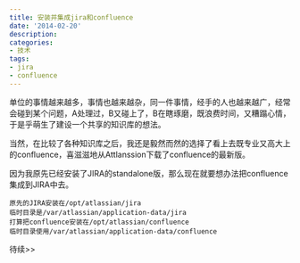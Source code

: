 ```yaml
---
title: 安装并集成jira和confluence
date: '2014-02-20'
description:
categories:
- 技术
tags:
- jira
- confluence
---
```


单位的事情越来越多，事情也越来越杂，同一件事情，经手的人也越来越广，经常会碰到某个问题，A处理过，B又碰上了，B在瞎琢磨，既浪费时间，又糟蹋心情，于是乎萌生了建设一个共享的知识库的想法。

当然，在比较了各种知识库之后，我还是毅然而然的选择了看上去既专业又高大上的confluence，喜滋滋地从Attlanssion下载了confluence的最新版。

因为我原先已经安装了JIRA的standalone版，那么现在就要想办法把confluence集成到JIRA中去。

    原先的JIRA安装在/opt/atlassian/jira
    临时目录是/var/atlassian/application-data/jira
    打算把confluence安装在/opt/atlassian/confluence
    临时目录使用/var/atlassian/application-data/confluence

待续>>